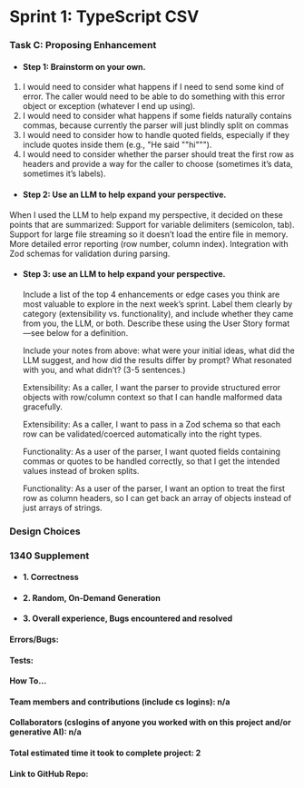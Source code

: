 # Sprint 1: TypeScript CSV

### Task C: Proposing Enhancement

- #### Step 1: Brainstorm on your own.
1) I would need to consider what happens if I need to send some kind of error. The caller would need to be able to do something with this error object or exception (whatever I end up using). 
2) I would need to consider what happens if some fields naturally contains commas, because currently the parser will just blindly split on commas  
3) I would need to consider how to handle quoted fields, especially if they include quotes inside them (e.g., "He said ""hi""").
4) I would need to consider whether the parser should treat the first row as headers and provide a way for the caller to choose (sometimes it’s data, sometimes it’s labels).

- #### Step 2: Use an LLM to help expand your perspective.

When I used the LLM to help expand my perspective, it decided on these points that are summarized:
Support for variable delimiters (semicolon, tab).
Support for large file streaming so it doesn’t load the entire file in memory.
More detailed error reporting (row number, column index).
Integration with Zod schemas for validation during parsing.

- #### Step 3: use an LLM to help expand your perspective.

    Include a list of the top 4 enhancements or edge cases you think are most valuable to explore in the next week’s sprint. Label them clearly by category (extensibility vs. functionality), and include whether they came from you, the LLM, or both. Describe these using the User Story format—see below for a definition. 
    
    Include your notes from above: what were your initial ideas, what did the LLM suggest, and how did the results differ by prompt? What resonated with you, and what didn’t? (3-5 sentences.) 

    Extensibility: As a caller, I want the parser to provide structured error objects with row/column context so that I can handle malformed data gracefully.

    Extensibility: As a caller, I want to pass in a Zod schema so that each row can be validated/coerced automatically into the right types.

    Functionality: As a user of the parser, I want quoted fields containing commas or quotes to be handled correctly, so that I get the intended values instead of broken splits.

    Functionality: As a user of the parser, I want an option to treat the first row as column headers, so I can get back an array of objects instead of just arrays of strings.

### Design Choices

### 1340 Supplement

- #### 1. Correctness

- #### 2. Random, On-Demand Generation

- #### 3. Overall experience, Bugs encountered and resolved
#### Errors/Bugs:
#### Tests:
#### How To…

#### Team members and contributions (include cs logins): n/a

#### Collaborators (cslogins of anyone you worked with on this project and/or generative AI): n/a
#### Total estimated time it took to complete project: 2
#### Link to GitHub Repo:  
